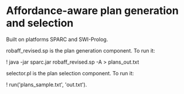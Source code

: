 # Affordance-aware plan generation and selection

Built on platforms SPARC and SWI-Prolog.

robaff_revised.sp is the plan generation component. To run it:

! java -jar sparc.jar robaff_revised.sp -A > plans_out.txt

selector.pl is the plan selection component. To run it:

! run('plans_sample.txt', 'out.txt').
